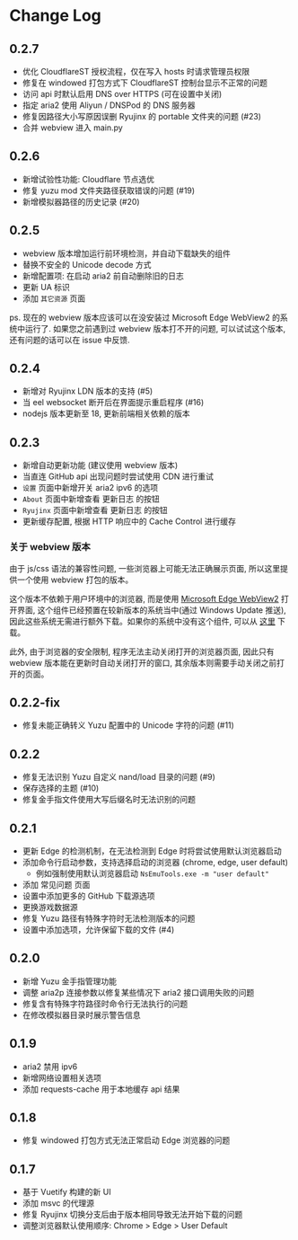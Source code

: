 # Change Log

## 0.2.7
 - 优化 CloudflareST 授权流程，仅在写入 hosts 时请求管理员权限
 - 修复在 windowed 打包方式下 CloudflareST 控制台显示不正常的问题
 - 访问 api 时默认启用 DNS over HTTPS (可在设置中关闭)
 - 指定 aria2 使用 Aliyun / DNSPod 的 DNS 服务器
 - 修复因路径大小写原因误删 Ryujinx 的 portable 文件夹的问题 (#23)
 - 合并 webview 进入 main.py

## 0.2.6
 - 新增试验性功能: Cloudflare 节点选优
 - 修复 yuzu mod 文件夹路径获取错误的问题 (#19)
 - 新增模拟器路径的历史记录 (#20)

## 0.2.5
 - webview 版本增加运行前环境检测，并自动下载缺失的组件
 - 替换不安全的 Unicode decode 方式
 - 新增配置项: 在启动 aria2 前自动删除旧的日志
 - 更新 UA 标识
 - 添加 `其它资源` 页面

ps. 现在的 webview 版本应该可以在没安装过 Microsoft Edge WebView2 的系统中运行了. 
如果您之前遇到过 webview 版本打不开的问题, 可以试试这个版本, 还有问题的话可以在 issue 中反馈.

## 0.2.4
 - 新增对 Ryujinx LDN 版本的支持 (#5)
 - 当 eel websocket 断开后在界面提示重启程序 (#16)
 - nodejs 版本更新至 18, 更新前端相关依赖的版本

## 0.2.3
 - 新增自动更新功能 (建议使用 webview 版本)
 - 当直连 GitHub api 出现问题时尝试使用 CDN 进行重试
 - `设置` 页面中新增开关 aria2 ipv6 的选项
 - `About` 页面中新增查看 更新日志 的按钮
 - `Ryujinx` 页面中新增查看 更新日志 的按钮
 - 更新缓存配置, 根据 HTTP 响应中的 Cache Control 进行缓存

### 关于 webview 版本

由于 js/css 语法的兼容性问题, 一些浏览器上可能无法正确展示页面, 所以这里提供一个使用 webview 打包的版本。

这个版本不依赖于用户环境中的浏览器, 而是使用 [Microsoft Edge WebView2](https://developer.microsoft.com/en-us/microsoft-edge/webview2/)
打开界面, 这个组件已经预置在较新版本的系统当中(通过 Windows Update 推送), 因此这些系统无需进行额外下载。如果你的系统中没有这个组件, 
可以从 [这里](https://developer.microsoft.com/zh-cn/microsoft-edge/webview2/#download-section) 下载。

此外, 由于浏览器的安全限制, 程序无法主动关闭打开的浏览器页面, 因此只有 webview 版本能在更新时自动关闭打开的窗口,
其余版本则需要手动关闭之前打开的页面。

## 0.2.2-fix
 - 修复未能正确转义 Yuzu 配置中的 Unicode 字符的问题 (#11)

## 0.2.2
 - 修复无法识别 Yuzu 自定义 nand/load 目录的问题 (#9)
 - 保存选择的主题 (#10)
 - 修复金手指文件使用大写后缀名时无法识别的问题

## 0.2.1
 - 更新 Edge 的检测机制，在无法检测到 Edge 时将尝试使用默认浏览器启动
 - 添加命令行启动参数，支持选择启动的浏览器 (chrome, edge, user default)
   - 例如强制使用默认浏览器启动 `NsEmuTools.exe -m "user default"`
 - 添加 常见问题 页面
 - 设置中添加更多的 GitHub 下载源选项
 - 更换游戏数据源
 - 修复 Yuzu 路径有特殊字符时无法检测版本的问题
 - 设置中添加选项，允许保留下载的文件 (#4)

## 0.2.0
 - 新增 Yuzu 金手指管理功能
 - 调整 aria2p 连接参数以修复某些情况下 aria2 接口调用失败的问题
 - 修复含有特殊字符路径时命令行无法执行的问题
 - 在修改模拟器目录时展示警告信息

## 0.1.9
 - aria2 禁用 ipv6
 - 新增网络设置相关选项
 - 添加 requests-cache 用于本地缓存 api 结果

## 0.1.8
 - 修复 windowed 打包方式无法正常启动 Edge 浏览器的问题

## 0.1.7
 - 基于 Vuetify 构建的新 UI
 - 添加 msvc 的代理源
 - 修复 Ryujinx 切换分支后由于版本相同导致无法开始下载的问题
 - 调整浏览器默认使用顺序: Chrome > Edge > User Default

